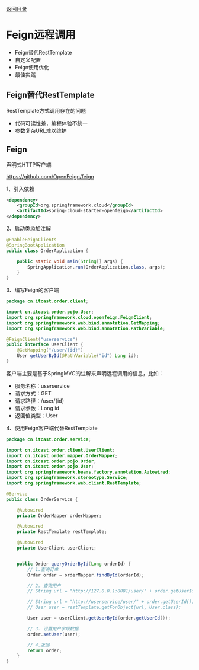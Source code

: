 [返回目录](/blog/microservices/index)

# Feign远程调用

- Feign替代RestTemplate
- 自定义配置
- Feign使用优化
- 最佳实践

## Feign替代RestTemplate

RestTemplate方式调用存在的问题

- 代码可读性差，编程体验不统一
- 参数复杂URL难以维护

## Feign

声明式HTTP客户端

https://github.com/OpenFeign/feign

1、引入依赖

```xml
<dependency>
    <groupId>org.springframework.cloud</groupId>
    <artifactId>spring-cloud-starter-openfeign</artifactId>
</dependency>
```

2、启动类添加注解

```java
@EnableFeignClients
@SpringBootApplication
public class OrderApplication {

    public static void main(String[] args) {
        SpringApplication.run(OrderApplication.class, args);
    }
}
```

3、编写Feign的客户端

```java
package cn.itcast.order.client;

import cn.itcast.order.pojo.User;
import org.springframework.cloud.openfeign.FeignClient;
import org.springframework.web.bind.annotation.GetMapping;
import org.springframework.web.bind.annotation.PathVariable;

@FeignClient("userservice")
public interface UserClient {
    @GetMapping("/user/{id}")
    User getUserById(@PathVariable("id") Long id);
}

```

客户端主要是基于SpringMVC的注解来声明远程调用的信息，比如：

- 服务名称：userservice
- 请求方式：GET
- 请求路径：/user/{id}
- 请求参数：Long id
- 返回值类型：User

4、使用Feign客户端代替RestTemplate

```java
package cn.itcast.order.service;

import cn.itcast.order.client.UserClient;
import cn.itcast.order.mapper.OrderMapper;
import cn.itcast.order.pojo.Order;
import cn.itcast.order.pojo.User;
import org.springframework.beans.factory.annotation.Autowired;
import org.springframework.stereotype.Service;
import org.springframework.web.client.RestTemplate;

@Service
public class OrderService {

    @Autowired
    private OrderMapper orderMapper;

    @Autowired
    private RestTemplate restTemplate;

    @Autowired
    private UserClient userClient;


    public Order queryOrderById(Long orderId) {
        // 1.查询订单
        Order order = orderMapper.findById(orderId);

        // 2. 查询用户
        // String url = "http://127.0.0.1:8081/user/" + order.getUserId();

        // String url = "http://userservice/user/" + order.getUserId();
        // User user = restTemplate.getForObject(url, User.class);

        User user = userClient.getUserById(order.getUserId());

        // 3. 设置用户字段数据
        order.setUser(user);

        // 4.返回
        return order;
    }
}

```